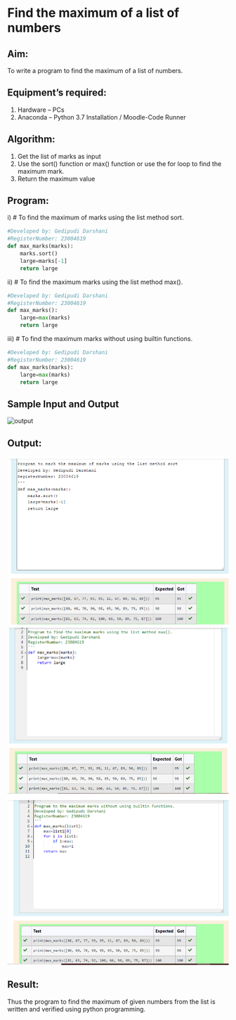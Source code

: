# Find the maximum of a list of numbers
## Aim:
To write a program to find the maximum of a list of numbers.
## Equipment’s required:
1.	Hardware – PCs
2.	Anaconda – Python 3.7 Installation / Moodle-Code Runner
## Algorithm:
1.	Get the list of marks as input
2.	Use the sort() function or max() function or use the for loop to find the maximum mark.
3.	Return the maximum value
## Program:

i)	# To find the maximum of marks using the list method sort.
```Python
#Developed by: Gedipudi Darshani
#RegisterNumber: 23004619
def max_marks(marks):
    marks.sort()
    large=marks[-1]
    return large


```

ii)	# To find the maximum marks using the list method max().
```Python
#Developed by: Gedipudi Darshani
#RegisterNumber: 23004619
def max_marks():
    large=max(marks)
    return large

```

iii) # To find the maximum marks without using builtin functions.
```Python
#Developed by: Gedipudi Darshani
#RegisterNumber: 23004619
def max_marks(marks):
    large=max(marks)
    return large
```
## Sample Input and Output
![output](./img/max_marks1.jpg) 


## Output:
![solution](output1.png)
![solution](output2.png)
![solution](output3.png)

## Result:
Thus the program to find the maximum of given numbers from the list is written and verified using python programming.